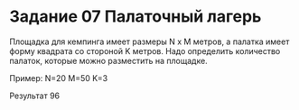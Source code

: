 # Задание 07 Палаточный лагерь

Площадка для кемпинга имеет размеры N x M метров, а палатка имеет форму квадрата со стороной K метров.
Надо определить количество палаток, которые можно разместить на площадке.

Пример:
N=20 M=50 K=3

Результат
96
